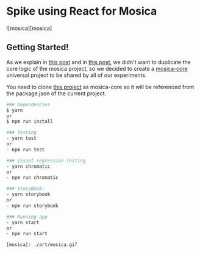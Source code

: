 # Spike using React for Mosica

![mosica][mosica]

## Getting Started!

As we explain in [this post](https://medium.com/coding-stones/experimentos-con-angularjs-y-arquitectura-hexagonal-b6fc489df0ef) and in [this post](https://medium.com/coding-stones/experimento-con-ionic-2-y-arquitectura-hexagonal-434320a64293), 
we didn't want to duplicate the core logic of the mosica project, so we decided to create a [mosica-core](https://github.com/codingstones/mosica-core) universal project to be shared by all of our experiments.

You need to clone [this project](https://github.com/codingstones/mosica-core) as mosica-core so it will be referenced from the package.json of the current project.

``` bash
### Dependencies
$ yarn 
or
$ npm run install

### Testing
- yarn test
or
- npm run test

### Visual regression Testing
- yarn chromatic
or
- npm run chromatic

### StoryBook:
- yarn storybook
or
- npm run storybook

### Running app
- yarn start
or 
- npm run start

[mosica]: ./art/mosica.gif
